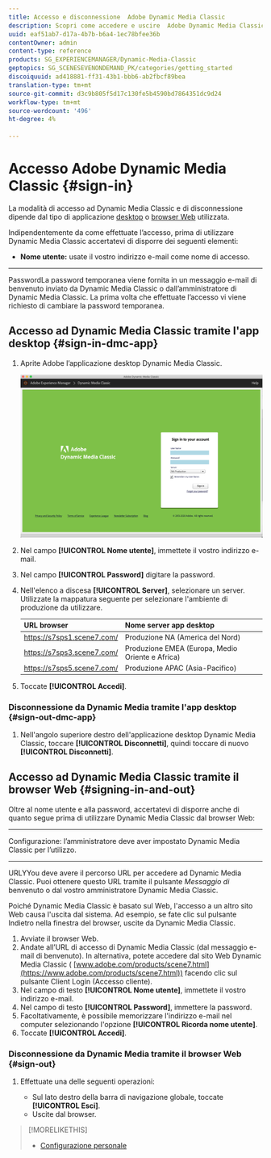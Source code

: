 ```yaml
---
title: Accesso e disconnessione  Adobe Dynamic Media Classic
description: Scopri come accedere e uscire  Adobe Dynamic Media Classic e connettersi a un server dell'ambiente di produzione in Nord America (NA) oppure in Europa, Medio Oriente, Africa (EMEA) o Asia-Pacifico (APAC).
uuid: eaf51ab7-d17a-4b7b-b6a4-1ec78bfee36b
contentOwner: admin
content-type: reference
products: SG_EXPERIENCEMANAGER/Dynamic-Media-Classic
geptopics: SG_SCENESEVENONDEMAND_PK/categories/getting_started
discoiquuid: ad418881-ff31-43b1-bbb6-ab2fbcf89bea
translation-type: tm+mt
source-git-commit: d3c9b805f5d17c130fe5b4590bd7864351dc9d24
workflow-type: tm+mt
source-wordcount: '496'
ht-degree: 4%

---
```



<!-- UPDATE THIS TOPIC AFTER DECEMBER 31, 2020!!!!! -->

# Accesso  Adobe Dynamic Media Classic {#sign-in}

La modalità di accesso ad Dynamic Media Classic e di disconnessione dipende dal tipo di applicazione [desktop](#sign-in-dmc-app) o [browser Web](#sign-out) utilizzata.

Indipendentemente da come effettuate l’accesso, prima di utilizzare Dynamic Media Classic accertatevi di disporre dei seguenti elementi:

* **Nome utente:**
usate il vostro indirizzo e-mail come nome di accesso.

* ****
PasswordLa password temporanea viene fornita in un messaggio e-mail di benvenuto inviato da Dynamic Media Classic o dall’amministratore di Dynamic Media Classic. La prima volta che effettuate l’accesso vi viene richiesto di cambiare la password temporanea.

## Accesso ad Dynamic Media Classic tramite l&#39;app desktop {#sign-in-dmc-app}

1. Aprite  Adobe l’applicazione desktop Dynamic Media Classic.

   ![Accesso Dynamic Media Classic](/help/assets/dmclassic-login1.png)

1. Nel campo **[!UICONTROL Nome utente]**, immettete il vostro indirizzo e-mail.
1. Nel campo **[!UICONTROL Password]** digitare la password.
1. Nell&#39;elenco a discesa **[!UICONTROL Server]**, selezionare un server.
Utilizzate la mappatura seguente per selezionare l&#39;ambiente di produzione da utilizzare.

   | URL browser | Nome server app desktop |
   |---|---|
   | https://s7sps1.scene7.com/ | Produzione NA (America del Nord) |
   | https://s7sps3.scene7.com/ | Produzione EMEA (Europa, Medio Oriente e Africa) |
   | https://s7sps5.scene7.com/ | Produzione APAC (Asia-Pacifico) |

1. Toccate **[!UICONTROL Accedi]**.

### Disconnessione da Dynamic Media tramite l&#39;app desktop {#sign-out-dmc-app}

1. Nell&#39;angolo superiore destro dell&#39;applicazione desktop Dynamic Media Classic, toccare **[!UICONTROL Disconnetti]**, quindi toccare di nuovo **[!UICONTROL Disconnetti]**.

## Accesso ad Dynamic Media Classic tramite il browser Web {#signing-in-and-out}

Oltre al nome utente e alla password, accertatevi di disporre anche di quanto segue prima di utilizzare Dynamic Media Classic dal browser Web:

* ****
Configurazione: l’amministratore deve aver impostato Dynamic Media Classic per l’utilizzo.

* ****
URLYYou deve avere il percorso URL per accedere ad Dynamic Media Classic. Puoi ottenere questo URL tramite il pulsante 
*Messaggio di* benvenuto o dal vostro amministratore Dynamic Media Classic.

Poiché Dynamic Media Classic è basato sul Web, l&#39;accesso a un altro sito Web causa l&#39;uscita dal sistema. Ad esempio, se fate clic sul pulsante Indietro nella finestra del browser, uscite da Dynamic Media Classic.

1. Avviate il browser Web.
1. Andate all’URL di accesso di Dynamic Media Classic (dal messaggio e-mail di benvenuto). In alternativa, potete accedere dal sito Web Dynamic Media Classic ( [www.adobe.com/products/scene7.html](https://www.adobe.com/products/scene7.html)) facendo clic sul pulsante Client Login (Accesso cliente).
1. Nel campo di testo **[!UICONTROL Nome utente]**, immettete il vostro indirizzo e-mail.
1. Nel campo di testo **[!UICONTROL Password]**, immettere la password.
1. Facoltativamente, è possibile memorizzare l&#39;indirizzo e-mail nel computer selezionando l&#39;opzione **[!UICONTROL Ricorda nome utente]**.
1. Toccate **[!UICONTROL Accedi]**.

### Disconnessione da Dynamic Media tramite il browser Web {#sign-out}

1. Effettuate una delle seguenti operazioni:

   * Sul lato destro della barra di navigazione globale, toccate **[!UICONTROL Esci]**.
   * Uscite dal browser.

>[!MORELIKETHIS]
>
>* [Configurazione personale](personal-setup.md#personal_setup)

